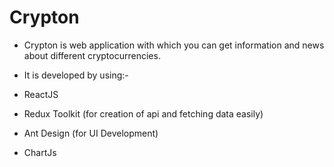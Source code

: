 # Crypton

* Crypton is web application with which you can get information and news about different cryptocurrencies.

* It is developed by using:-
* ReactJS
* Redux Toolkit (for creation of api and fetching data easily)
* Ant Design (for UI Development)
* ChartJs


